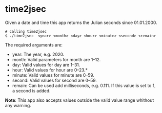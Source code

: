 # time2jsec

Given a date and time this app returns the Julian seconds since 01.01.2000.

```
# calling time2jsec
$ ./time2jsec  <year> <month> <day> <hour> <minute> <second> <remain>
```
The required arguments are:
* year: The year, e.g. 2020.
* month: Valid parameters for month are 1–12.
* day: Valid values for day are 1–31.
* hour: Valid values for hour are 0–23.*
* minute: Valid values for minute are 0–59.
* second: Valid values for second are 0–59.
* remain: Can be used add milliseconds, e.g. 0.111. If this value is set to 1, a second is added.

**Note:** This app also accepts values outside the valid value range whithout any warning. 
